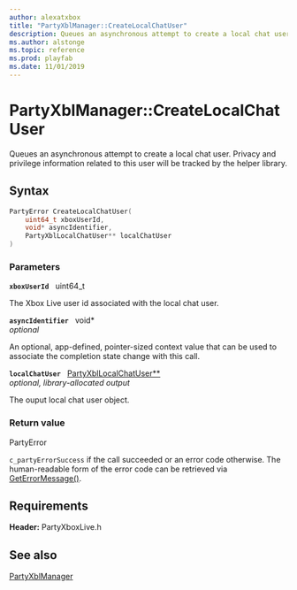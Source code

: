 ```yaml
---
author: alexatxbox
title: "PartyXblManager::CreateLocalChatUser"
description: Queues an asynchronous attempt to create a local chat user. Privacy and privilege information related to this user will be tracked by the helper library.
ms.author: alstonge
ms.topic: reference
ms.prod: playfab
ms.date: 11/01/2019
---
```


# PartyXblManager::CreateLocalChatUser  

Queues an asynchronous attempt to create a local chat user. Privacy and privilege information related to this user will be tracked by the helper library.  

## Syntax  
  
```cpp
PartyError CreateLocalChatUser(  
    uint64_t xboxUserId,  
    void* asyncIdentifier,  
    PartyXblLocalChatUser** localChatUser  
)  
```  
  
### Parameters  
  
**`xboxUserId`** &nbsp; uint64_t  
  
The Xbox Live user id associated with the local chat user.  
  
**`asyncIdentifier`** &nbsp; void*  
*optional*  
  
An optional, app-defined, pointer-sized context value that can be used to associate the completion state change with this call.  
  
**`localChatUser`** &nbsp; [PartyXblLocalChatUser**](../../PartyXblLocalChatUser/partyxbllocalchatuser.md)  
*optional, library-allocated output*  
  
The ouput local chat user object.  
  
  
### Return value  
PartyError
  
```c_partyErrorSuccess``` if the call succeeded or an error code otherwise. The human-readable form of the error code can be retrieved via [GetErrorMessage()](partyxblmanager_geterrormessage.md).
  
  
## Requirements  
  
**Header:** PartyXboxLive.h
  
## See also  
[PartyXblManager](../partyxblmanager.md)  

  
  
